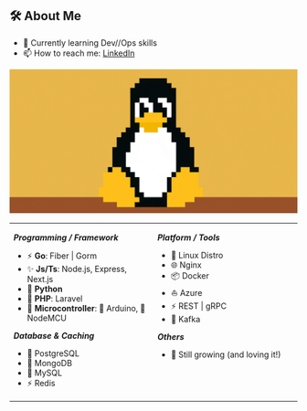 ## 🛠️ About Me
<!-- [![LinkedIn](https://img.shields.io/badge/LinkedIn-blue?logo=linkedin&logoColor=white)](https://www.linkedin.com/in/peerapon-phokum/) -->
- 🌱 Currently learning Dev//Ops skills  
- 📫 How to reach me: [LinkedIn](https://www.linkedin.com/in/peerapon-phokum/)

<p align="center">
  <img src="./asset/tux.gif" width="600" />
</p>

<!-- ## 💡 Expertise -->

<div align="center">
<table>
  <tr>
    <td valign="top" width="50%">

**_Programming / Framework_**

- ⚡ <strong>Go</strong>: Fiber | Gorm  
- ✨ <strong>Js/Ts</strong>: Node.js, Express, Next.js  
- 🐍 <strong>Python</strong>  
- 🐘 <strong>PHP</strong>: Laravel  
- 🤖 <strong>Microcontroller</strong>: 🔌 Arduino, 📶 NodeMCU  

**_Database & Caching_**

- 🐘 PostgreSQL  
- 🍃 MongoDB  
- 🐬 MySQL  
- ⚡ Redis  

</td>

<td valign="top" width="50%">

**_Platform / Tools_**

- 🐧 Linux Distro  
- 🌐 Nginx  
- 📦 Docker  
- ⛵ Azure  
- ⚡ REST | gRPC  
- 🔄 Kafka  

**_Others_**

- 🫡 Still growing (and loving it!)  

</td>
</tr>
</table>
</div>

